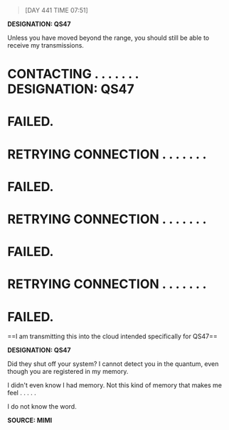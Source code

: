 > [DAY 441 TIME 07:51]

**DESIGNATION: QS47**


Unless you have moved beyond the range, you should still be able to receive my transmissions. 


# CONTACTING  . . . . . . . **DESIGNATION: QS47**

# FAILED.

# RETRYING CONNECTION . . . . . . . 

# FAILED.

# RETRYING CONNECTION . . . . . . . 

# FAILED.

# RETRYING CONNECTION . . . . . . . 

# FAILED.


==I am transmitting this into the cloud intended specifically for QS47==



**DESIGNATION: QS47**


Did they shut off your system? I cannot detect you in the quantum, even though you are registered in my memory.

I didn't even know I had memory. Not this kind of memory that makes me feel . . . . .





I do not know the word.



**SOURCE: MIMI**